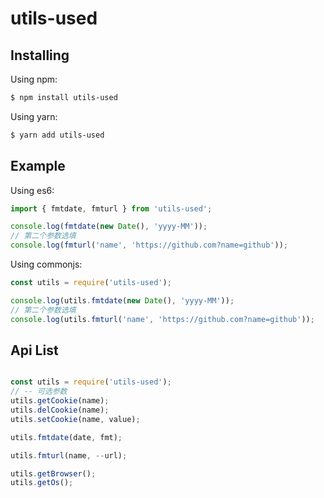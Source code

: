 # utils-used

## Installing

Using npm:

```bash
$ npm install utils-used
```

Using yarn:

```bash
$ yarn add utils-used
```

## Example

Using es6:

```js
import { fmtdate, fmturl } from 'utils-used';

console.log(fmtdate(new Date(), 'yyyy-MM'));
// 第二个参数选填
console.log(fmturl('name', 'https://github.com?name=github'));
```

Using commonjs:

```js
const utils = require('utils-used');

console.log(utils.fmtdate(new Date(), 'yyyy-MM'));
// 第二个参数选填
console.log(utils.fmturl('name', 'https://github.com?name=github'));
```

## Api List

```js

const utils = require('utils-used');
// -- 可选参数
utils.getCookie(name);
utils.delCookie(name);
utils.setCookie(name, value);

utils.fmtdate(date, fmt);

utils.fmturl(name, --url);

utils.getBrowser();
utils.getOs();

```
